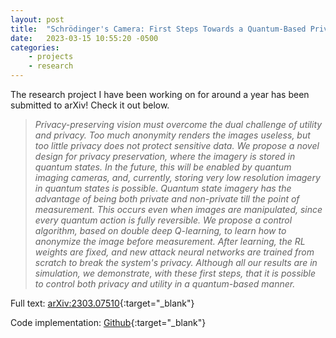 ```yaml
---
layout: post
title:  "Schrödinger's Camera: First Steps Towards a Quantum-Based Privacy Preserving Camera"
date:   2023-03-15 10:55:20 -0500
categories: 
    - projects
    - research
---
```


The research project I have been working on for around a year has been submitted to arXiv! Check it out below.

>*Privacy-preserving vision must overcome the dual challenge of utility and privacy. Too much anonymity renders the images useless, but too little privacy does not protect sensitive data. We propose a novel design for privacy preservation, where the imagery is stored in quantum states. In the future, this will be enabled by quantum imaging cameras, and, currently, storing very low resolution imagery in quantum states is possible. Quantum state imagery has the advantage of being both private and non-private till the point of measurement. This occurs even when images are manipulated, since every quantum action is fully reversible. We propose a control algorithm, based on double deep Q-learning, to learn how to anonymize the image before measurement. After learning, the RL weights are fixed, and new attack neural networks are trained from scratch to break the system's privacy. Although all our results are in simulation, we demonstrate, with these first steps, that it is possible to control both privacy and utility in a quantum-based manner.*

Full text: [arXiv:2303.07510](https://arxiv.org/abs/2303.07510){:target="\_blank"}

Code implementation: [Github](https://github.com/teawizardry/schrodingers-camera){:target="\_blank"}
